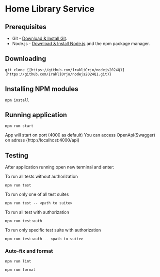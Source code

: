 # Home Library Service

## Prerequisites

- Git - [Download & Install Git](https://git-scm.com/downloads).
- Node.js - [Download & Install Node.js](https://nodejs.org/en/download/) and the npm package manager.

## Downloading

```
git clone {[https://github.com/IrakliOrjo/nodejs2024Q1](https://github.com/IrakliOrjo/nodejs2024Q1.git)}
```

## Installing NPM modules

```
npm install
```

## Running application

```
npm run start
```

App will start on port (4000 as default)
You can access OpenApi(Swagger) on adress {http://localhost:4000/api}

## Testing

After application running open new terminal and enter:

To run all tests without authorization

```
npm run test
```

To run only one of all test suites

```
npm run test -- <path to suite>
```

To run all test with authorization

```
npm run test:auth
```

To run only specific test suite with authorization

```
npm run test:auth -- <path to suite>
```

### Auto-fix and format

```
npm run lint
```

```
npm run format
```
